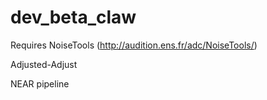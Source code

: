 # dev_beta_claw

Requires NoiseTools (http://audition.ens.fr/adc/NoiseTools/)

Adjusted-Adjust

NEAR pipeline